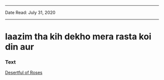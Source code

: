 
---

Date Read: July 31, 2020

---


# laazim tha kih dekho mera rasta koi din aur


### Text

[Desertful of Roses](http://www.columbia.edu/itc/mealac/pritchett/00ghalib/066/index_066.html)

